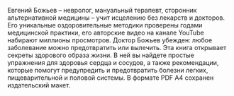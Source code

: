 <!--2024-01-21 22:38:14-->
Евгений Божьев – невролог, мануальный терапевт, сторонник альтернативной медицины – учит исцелению без лекарств и докторов. Его уникальные оздоровительные методики проверены годами медицинской практики, его авторские видео на канале YouTube набирают миллионы просмотров. Доктор Божьев убежден: любое заболевание можно предотвратить или вылечить. Эта книга открывает секреты здорового образа жизни. В ней вы найдете простые упражнения для здоровья сердца и сосудов, а также рекомендации, которые помогут предупредить и предотвратить болезни легких, пищеварительной и половой системы.
В формате PDF A4 сохранен издательский макет.
